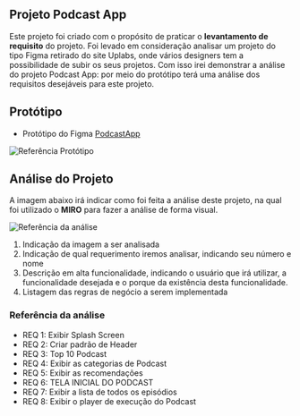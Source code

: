 ## Projeto Podcast App

Este projeto foi criado com o propósito de praticar o **levantamento de requisito** do projeto. Foi levado em consideração analisar um projeto do tipo Figma retirado do site Uplabs, onde vários designers tem a possibilidade de subir os seus projetos. Com isso irei demonstrar a análise do projeto Podcast App: por meio do protótipo terá uma análise dos requisitos desejáveis para este projeto.

## Protótipo

- Protótipo do Figma [PodcastApp]()

![Referência Protótipo]()

## Análise do Projeto

A imagem abaixo irá indicar como foi feita a análise deste projeto, na qual foi utilizado o **MIRO** para fazer a análise de forma visual.

![Referência da análise]()

1. Indicação da imagem a ser analisada
2. Indicação de qual requerimento iremos analisar, indicando seu número e nome
3. Descrição em alta funcionalidade, indicando o usuário que irá utilizar, a funcionalidade desejada e o porque da existência desta funcionalidade.
4. Listagem das regras de negócio a serem implementada

### Referência da análise

- REQ 1: Exibir Splash Screen
- REQ 2: Criar padrão de Header
- REQ 3: Top 10 Podcast
- REQ 4: Exibir as categorias de Podcast
- REQ 5: Exibir as recomendações
- REQ 6: TELA INICIAL DO PODCAST
- REQ 7: Exibir a lista de todos os episódios
- REQ 8: Exibir o player de execução do Podcast
